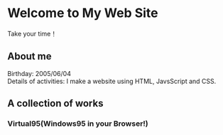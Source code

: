 # Welcome to My Web Site
Take your time！

## About me
Birthday: 2005/06/04<br>
Details of activities: I make a website using HTML, JavsScript and CSS.

## A collection of works

### Virtual95(Windows95 in your Browser!)
<iframe src="https://bing.com>
### Yuki Games          

